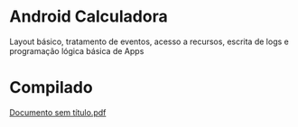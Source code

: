 # Android Calculadora

Layout básico, tratamento de eventos, acesso a recursos, escrita
de logs e programação lógica básica de Apps

# Compilado
[Documento sem título.pdf](https://github.com/nandinhaaa/Calculadora_Android/files/11227237/Documento.sem.titulo.pdf)

